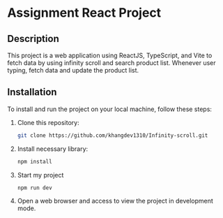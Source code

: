 # Assignment React Project

## Description

This project is a web application using ReactJS, TypeScript, and Vite to fetch data by using infinity scroll and search product list. Whenever user typing, fetch data and update the product list.

## Installation

To install and run the project on your local machine, follow these steps:

1. Clone this repository:

   ```bash
   git clone https://github.com/khangdev1310/Infinity-scroll.git

   ```

2. Install necessary library:

   ```bash
   npm install
   ```

3. Start my project
   ```bash
   npm run dev
   ```
4. Open a web browser and access to view the project in development mode.
